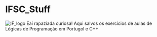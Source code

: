 # IFSC_Stuff
![IF_logo](https://user-images.githubusercontent.com/99832525/163420562-840a9166-0272-457d-98e8-efe25c6a72b6.png)
Eaí rapaziada curiosa! Aqui salvos os exercícios de aulas de Lógicas de Programação em Portugol e C++
